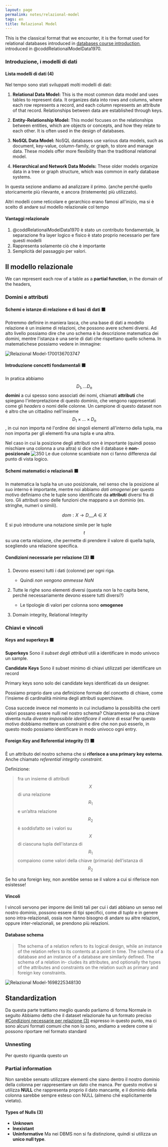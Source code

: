 ```yaml
---
layout: page
permalink: notes/relazional-model
tags: en
title: Relazional Model
---
```


This is the classical format that we encounter, it is the format used for relational databases introduced in [databases course introduction](/notes/introduction-to-data-bases), introduced in @coddRelationalModelData1970. 

### Introduzione, i modelli di dati
#### Lista modelli di dati (4)
Nel tempo sono stati sviluppati molti modelli di dati:
1. **Relational Data Model:** This is the most common data model and uses tables to represent data. It organizes data into rows and columns, where each row represents a record, and each column represents an attribute of that record. Relationships between data are established through keys.
    
2. **Entity-Relationship Model:** This model focuses on the relationships between entities, which are objects or concepts, and how they relate to each other. It is often used in the design of databases.
    
3. **NoSQL Data Model:** NoSQL databases use various data models, such as document, key-value, column-family, or graph, to store and manage data. These models offer more flexibility than the traditional relational model.
    
4. **Hierarchical and Network Data Models:** These older models organize data in a tree or graph structure, which was common in early database systems.

In questa sezione andiamo ad analizzare il primo. (anche perché quello storicamente più rilevante, e ancora (tristemente) più utilizzato).

Altri modelli come reticolare e gerarchico erano famosi all'inizio, ma si è scelto di andare sul modello relazionale col tempo

#### Vantaggi relazionale 
1. @coddRelationalModelData1970 è stato un contributo fondamentale, la separazione fra layer logico e fisico è stato proprio necessario per fare questi modelli
2. Rappresenta solamente ciò che è importante
3. Semplicità del passaggio per valori.


## Il modello relazionale
We can represent each row of a table as a **partial function**, in the domain of the headers,
### Domini e attributi
#### Schemi e istanze di relazione e di basi di dati 🟩
Potremmo definire in maniera lasca, che una base di dati a modello relazione è un insieme di relazioni, che possono avere schemi diversi.
Ad alto livello possiamo dire che uno schema è la descrizione matematica dei domini, mentre l'istanza è una serie di dati che rispettano quello schema.
In matematichese possiamo vedere in immagine:

<img src="/images/notes/Relazional Model-1700136703747.jpeg" alt="Relazional Model-1700136703747">

#### Introduzione concetti fondamentali 🟩
In pratica abbiamo $$D_{1}, \dots D_{n}$$ **domini** a cui spesso sono associati dei nomi, chiamati **attributi** che spiegano l'interpretazione di questo dominio, che vengono rappresentati come gli *headers* o nomi delle colonne.
Un campione di questo dataset non è altro che un cittadino nell'insieme $$D_{1} \times \dots \times D_{n}$$, in cui non importa né l'ordine dei singoli elementi all'interno della tupla, ma non importa per gli elementi fra una tupla e una altra.

Nel caso in cui la posizione degli attributi non è importante (quindi posso mischiare una colonna a una altra) si dice che il database è **non-posizionale**
![ 350](/notes/modello-relazionale-1695508072434.jpeg-)
Le due colonne scambiate non ci fanno differenza dal punto di vista logico.

#### Schemi matematici o relazionali 🟩
In matematica la tupla ha un uso posizionale, nel senso che la posizione al suo interno è importante, mentre noi abbiamo *dati omogenei* per questo motivo definiamo che le tuple sono identificate da **attributi** diversi fra di loro.
Gli attributi sono delle funzioni che mappano a un dominio (es. stringhe, numeri o simili). 

$$
dom: X \to D,,,, A \in X
$$

E si può introdurre una notazione simile per le tuple $$t$$ su una certa relazione, che permette di prendere il valore di quella tupla, scegliendo una relazione specifica.

#### Condizioni necessarie per relazione (3) 🟩
1. Devono esserci tutti i dati (colonne) per ogni riga.
	- Quindi *non vengono ammesse NaN*
2. Tutte le righe sono elementi diversi (questa non la ho capita bene, perché necessariamente devono essere tutti diversi?)
	- Le tipologie di valori per colonna sono **omogenee**

3. Domain integrity, Relational Integrity

### Chiavi e vincoli
#### Keys and superkeys 🟩
**Superkeys**
Sono il *subset degli attributi* utili a identificare in modo univoco un sample.

**Candidate Keys**
Sono il subset minimo di chiavi utilizzati per identificare un record

Primary keys sono solo dei candidate keys identificati da un designer.

Possiamo proprio dare una definizione formale del concetto di chiave, come l'insieme di cardinalità minima degli attributi superchiave.

Cosa succede invece nel momento in cui includiamo la possibilità che certi valori possano essere nulli nel nostro schema? Chiaramente se una chiave diventa nulla *diventa impossibile identificare il valore* di essa! Per questo motivo dobbiamo mettere un constraint e dire che non può esserlo, in questo modo possiamo identificare in modo univoco ogni entry.


#### Foreign Key and  Referential integrity (!) 🟩
È un attributo del nostro schema che si **riferisce a una primary key esterna**.
Anche chiamato *referential integrity constraint*.

Definizione:
> fra un insieme di attributi $$X$$ di una relazione
$$R_{1}$$ e un’altra relazione $$R_{2}$$ è soddisfatto se i valori su $$X$$ di ciascuna tupla dell'istanza di $$R_{1}$$ compaiono come valori della chiave (primaria) dell’istanza di $$R_{2}$$


Se ho una foreign key, non avrebbe senso se il valore a cui si riferisce non esistesse!

#### Vincoli

I vincoli servono per imporre dei limiti tali per cui i dati abbiano un senso nel nostro dominio, possono essere di tipi specifici, come *di tupla* e in genere sono intra-relazionali, ossia non hanno bisogno di andare su altre relazioni, oppure inter-relazionali, se prendono più relazioni.

#### Database schema
> The schema of a relation refers to its logical design, while an instance of the
relation refers to its contents at a point in time. The schema of a database and
an instance of a database are similarly defined. The schema of a relation in-
cludes its attributes, and optionally the types of the attributes and constraints
on the relation such as primary and foreign key constraints.

<img src="/images/notes/Relazional Model-1698225348130.jpeg" alt="Relazional Model-1698225348130">

## Standardization
Da questa parte trattiamo meglio quando parliamo di forma Normale in seguito
Abbiamo detto che il dataset relazionale ha un formato preciso [#Condizioni necessarie per relazione (3)](#condizioni-necessarie-per-relazione-(3)) espresso in questo punto, ma ci sono alcuni formati comuni che non lo sono, andiamo a vedere come si possono riportare nel formato standard
### Unnesting 
Per questo riguarda questo un

### Partial information
Non sarebbe sensato utilizzare elementi che siano dentro il nostro dominio della colonna per rappresentare un dato che manca.
Per questo motivo si utilizza **NULL** che rappresenta proprio il dato mancante, e il dominio della colonna sarebbe sempre esteso con NULL (almeno ché esplicitamente vietato).
#### Types of Nulls (3)
- **Unknown**
- **Inexistant**
- **Uninformative**
Ma nei DBMS non si fa distinzione, quindi si utilizza un **unico null type**.